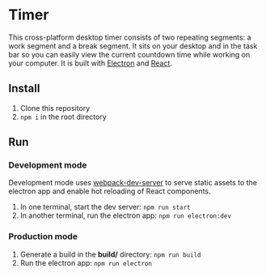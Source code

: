 # Timer
This cross-platform desktop timer consists of two repeating segments: a work segment and a break segment. It sits on your desktop and in the task bar so you can easily view the current countdown time while working on your computer. It is built with [Electron](https://electronjs.org) and [React](https://reactjs.org).

## Install
1. Clone this repository
1. `npm i` in the root directory

## Run

### Development mode
Development mode uses [webpack-dev-server](https://github.com/webpack/webpack-dev-server) to serve static assets to the electron app and enable hot reloading of React components.
1. In one terminal, start the dev server: `npm run start`
1. In another terminal, run the electron app: `npm run electron:dev`

### Production mode
1. Generate a build in the **build/** directory: `npm run build`
1. Run the electron app: `npm run electron`